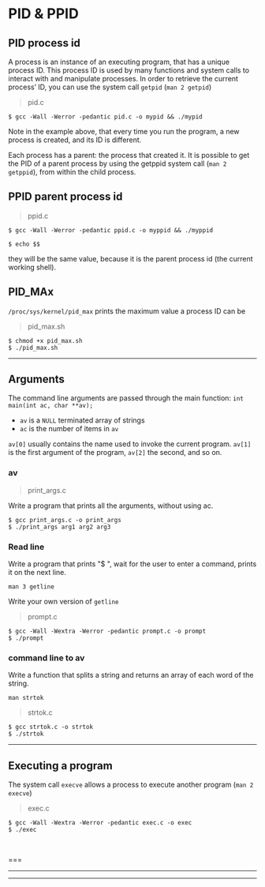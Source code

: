 # PID & PPID

## PID process id
A process is an instance of an executing program, that has a unique process ID. This process ID is used by many functions and system calls to interact with and manipulate processes. In order to retrieve the current process’ ID, you can use the system call `getpid` (`man 2 getpid`)

> pid.c

~~~
$ gcc -Wall -Werror -pedantic pid.c -o mypid && ./mypid
~~~

Note in the example above, that every time you run the program, a new process is created, and its ID is different.

Each process has a parent: the process that created it. It is possible to get the PID of a parent process by using the getppid system call (`man 2 getppid`), from within the child process.

## PPID parent process id

> ppid.c

~~~
$ gcc -Wall -Werror -pedantic ppid.c -o myppid && ./myppid
~~~
~~~
$ echo $$
~~~
they will be the same value, because it is the parent process id (the current working shell).

## PID_MAx

`
/proc/sys/kernel/pid_max
`
prints the maximum value a process ID can be

> pid_max.sh

~~~
$ chmod +x pid_max.sh
$ ./pid_max.sh
~~~

---

## Arguments

The command line arguments are passed through the main function: `int main(int ac, char **av);`

  - `av` is a `NULL` terminated array of strings
  - `ac` is the number of items in `av`

`av[0]` usually contains the name used to invoke the current program.
`av[1]` is the first argument of the program, `av[2]` the second, and so on.

### av

> print_args.c

Write a program that prints all the arguments, without using ac.

~~~
$ gcc print_args.c -o print_args
$ ./print_args arg1 arg2 arg3
~~~

###  Read line

Write a program that prints "$ ", wait for the user to enter a command, prints it on the next line.

`man 3 getline`

Write your own version of `getline`

> prompt.c

~~~
$ gcc -Wall -Wextra -Werror -pedantic prompt.c -o prompt
$ ./prompt
~~~

### command line to av
Write a function that splits a string and returns an array of each word of the string.

`man strtok`

> strtok.c

~~~
$ gcc strtok.c -o strtok
$ ./strtok
~~~

---

## Executing a program

The system call `execve` allows a process to execute another program (`man 2 execve`)

> exec.c

~~~
$ gcc -Wall -Wextra -Werror -pedantic exec.c -o exec
$ ./exec
~~~





<br>

===
***
---
